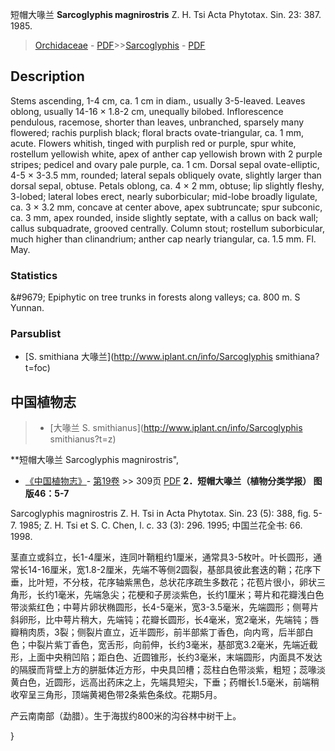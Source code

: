 短帽大喙兰 **Sarcoglyphis magnirostris** Z. H. Tsi Acta Phytotax. Sin. 23: 387. 1985.

> [Orchidaceae](http://www.iplant.cn/info/Orchidaceae?t=foc) - [PDF](http://www.iplant.cn/foc/pdf/Orchidaceae.pdf)>>[Sarcoglyphis](http://www.iplant.cn/info/Sarcoglyphis?t=foc) - [PDF](http://www.iplant.cn/foc/pdf/Sarcoglyphis.pdf)

## Description

Stems ascending, 1-4 cm, ca. 1 cm in diam., usually 3-5-leaved. Leaves oblong, usually 14-16 × 1.8-2 cm, unequally bilobed. Inflorescence pendulous, racemose, shorter than leaves, unbranched, sparsely many flowered; rachis purplish black; floral bracts ovate-triangular, ca. 1 mm, acute. Flowers whitish, tinged with purplish red or purple, spur white, rostellum yellowish white, apex of anther cap yellowish brown with 2 purple stripes; pedicel and ovary pale purple, ca. 1 cm. Dorsal sepal ovate-elliptic, 4-5 × 3-3.5 mm, rounded; lateral sepals obliquely ovate, slightly larger than dorsal sepal, obtuse. Petals oblong, ca. 4 × 2 mm, obtuse; lip slightly fleshy, 3-lobed; lateral lobes erect, nearly suborbicular; mid-lobe broadly ligulate, ca. 3 × 3.2 mm, concave at center above, apex subtruncate; spur subconic, ca. 3 mm, apex rounded, inside slightly septate, with a callus on back wall; callus subquadrate, grooved centrally. Column stout; rostellum suborbicular, much higher than clinandrium; anther cap nearly triangular, ca. 1.5 mm. Fl. May.

### Statistics
&amp;#9679; Epiphytic on tree trunks in forests along valleys; ca. 800 m. S Yunnan.

### Parsublist

* [S.  smithiana  大喙兰](http://www.iplant.cn/info/Sarcoglyphis smithiana?t=foc)

## 中国植物志

> * [大喙兰  S.  smithianus](http://www.iplant.cn/info/Sarcoglyphis smithianus?t=z)


**短帽大喙兰 Sarcoglyphis magnirostris",


* [《中国植物志》](http://www.iplant.cn/frps)- [第19卷](http://www.iplant.cn/frps/vol/19) >> 309页 [PDF](http://www.iplant.cn/frps/pdf/19/309a.pdf)
**2．短帽大喙兰（植物分类学报） 图版46：5-7**

Sarcoglyphis magnirostris Z. H. Tsi in Acta Phytotax. Sin. 23 (5): 388, fig. 5-7. 1985; Z. H. Tsi et S. C. Chen, l. c. 33 (3): 296. 1995; 中国兰花全书: 66. 1998.

茎直立或斜立，长1-4厘米，连同叶鞘粗约1厘米，通常具3-5枚叶。叶长圆形，通常长14-16厘米，宽1.8-2厘米，先端不等侧2圆裂，基部具彼此套迭的鞘；花序下垂，比叶短，不分枝，花序轴紫黑色，总状花序疏生多数花；花苞片很小，卵状三角形，长约1毫米，先端急尖；花梗和子房淡紫色，长约1厘米；萼片和花瓣浅白色带淡紫红色；中萼片卵状椭圆形，长4-5毫米，宽3-3.5毫米，先端圆形；侧萼片斜卵形，比中萼片稍大，先端钝；花瓣长圆形，长4毫米，宽2毫米，先端钝；唇瓣稍肉质，3裂；侧裂片直立，近半圆形，前半部紫丁香色，向内弯，后半部白色；中裂片紫丁香色，宽舌形，向前伸，长约3毫米，基部宽3.2毫米，先端近截形，上面中央稍凹陷；距白色、近圆锥形，长约3毫米，末端圆形，内面具不发达的隔膜而背壁上方的胼胝体近方形，中央具凹槽；蕊柱白色带淡紫，粗短；蕊喙淡黄白色，近圆形，远高出药床之上，先端具短尖，下垂；药帽长1.5毫米，前端稍收窄呈三角形，顶端黄褐色带2条紫色条纹。花期5月。

产云南南部（勐腊）。生于海拔约800米的沟谷林中树干上。

}